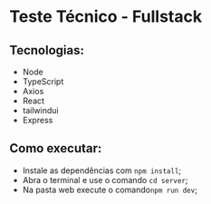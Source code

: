 # Teste Técnico - Fullstack

## Tecnologias:

- Node
- TypeScript
- Axios
- React
- tailwindui
- Express

## Como executar:

- Instale as dependências com ```npm install```;
- Abra o terminal e use o comando ```cd server```;
- Na pasta web execute o comando```npm run dev```;
